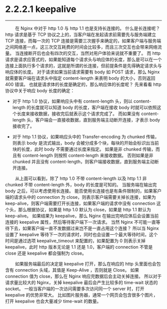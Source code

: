 # 2.2.2.1 keepalive
***

&emsp;&emsp;
在 Nginx 中对于 http 1.0 与 http 1.1 也是支持长连接的。
什么是长连接呢？
http 请求是基于 TCP 协议之上的，当客户端在发起请求前需要先与服务端建立 TCP 连接，而每一次的 TCP 连接是需要三次握手来确定的，如果客户端与服务端之间网络差一点，这三次交互耗费的时间会比较多，而且三次交互也会带来网络流量。
当连接断开后也会有四次的交互，当然对用户体验来说就不重要了。
而 http 请求是请求应答式的，如果能知道每个请求头与响应体的长度，那么是可以在一个连接上面执行多个请求的，这就是所谓的长连接，但前提条件是先得确定请求头与响应体的长度。
对于请求如果当前请求需要有 body 如 POST 请求，那么 Nginx 就需要客户端在请求头中指定 content-length 来表明 body 的大小，否则返回 400 错误。
也就是请求体的长度是确定的，那么响应体的长度呢？
先来看看 http 协议中关于响应 body 长度的确定：

+ 对于 http 1.0 协议，如果响应头中有 content-length 头，则以 content-length 的长度就可以知道 body 的长度，客户端在接收 body 时就可以依照这个长度来接收数据，接收完后就表示这个请求完成了。
而如果没有 content-length 头，客户端会一直接收数据，直到服务端主动断开连接，才表示 body 接收完了。

+ 对于 http 1.1 协议，如果响应头中的 Transfer-encoding 为 chunked 传输，则表示 body 是流式输出，body 会被分成多个块，每块的开始会标识出当前块的长度，此时 body 不需要通过长度来指定。
如果是非 chunked 传输，而且有 content-length 则按照 content-length 来接收数据。
否则如果是非 chunked 并且没有 content-length，则客户端接收数据，直到服务端主动断开连接。

&emsp;&emsp;
从上面可以看到，除了 http 1.0 不带 content-length 以及 http 1.1 非 chunked 不带 content-length 外，body 的长度是可知的。
当服务端在输出完 body 之后，可以考虑使用长连接。
能否使用长连接也是有条件限制的，如果客户端的请求头中的 connection 为 close，则表示客户端需要关掉长连接，如果为 keep-alive，则客户端需要打开长连接，如果客户端的请求中没有 connection 这个头，那么根据协议，如果是 http 1.0 默认为 close，如果是 http 1.1 默认为 keep-alive。
如果结果为 keepalive，那么 Nginx 在输出完响应体后会设置当前连接的 keepalive 属性，然后等待客户端下一次请求。
当然 Nginx 不可能一直等待下去，如果客户端一直不发数据过来岂不是一直占用这个连接？
所以当 Nginx 设置了 keepalive 等待下一次的请求时，同时也会设置一个最大等待时间，这个时间是通过选项 keepalive_timeout 来配置的，如果配置为 0 则表示关掉 keepalive，此时 http 版本无论是 1.1 还是 1.0，客户端的 connection 不管是 close 还是 keepalive 都会强制为 close。

&emsp;&emsp;
如果服务端最后的决定是 keepalive 打开，那么在响应的 http 头里面也会包含有 connection 头域，其值是 Keep-Alive ，否则就是 Close。
如果 connection 值为 close，那么在 Nginx 响应完数据后会主动关掉连接。
所以对于请求量比较大的 Nginx，关掉 keepalive 最后会产生比较多的 time-wait 状态的 socket。
一般当客户端的一次访问需要多次访问同一个 server 时，打开 keepalive 的优势非常大。
比如图片服务器，通常一个网页会包含很多个图片，打开 keepalive 也会大量减少 time-wait 的数量。